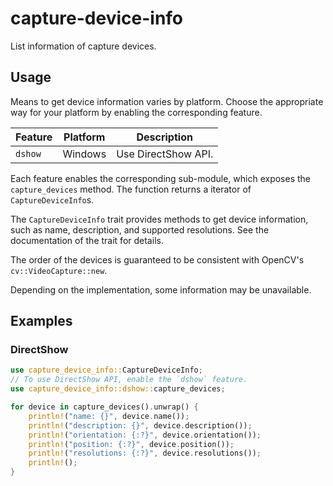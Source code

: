 # capture-device-info

List information of capture devices.

## Usage

Means to get device information varies by platform.
Choose the appropriate way for your platform by enabling the corresponding feature.

| Feature | Platform | Description         |
| ------- | -------- | ------------------- |
| `dshow` | Windows  | Use DirectShow API. |

Each feature enables the corresponding sub-module,
which exposes the `capture_devices` method.
The function returns a iterator of `CaptureDeviceInfo`s.

The `CaptureDeviceInfo` trait provides methods to get device information,
such as name, description, and supported resolutions.
See the documentation of the trait for details.

The order of the devices is guaranteed to be consistent with OpenCV's `cv::VideoCapture::new`.

Depending on the implementation, some information may be unavailable.

## Examples

### DirectShow

```rust
use capture_device_info::CaptureDeviceInfo;
// To use DirectShow API, enable the `dshow` feature.
use capture_device_info::dshow::capture_devices;

for device in capture_devices().unwrap() {
    println!("name: {}", device.name());
    println!("description: {}", device.description());
    println!("orientation: {:?}", device.orientation());
    println!("position: {:?}", device.position());
    println!("resolutions: {:?}", device.resolutions());
    println!();
}
```
